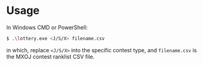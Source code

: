 # Usage

In Windows CMD or PowerShell:

```sh
$ .\lottery.exe <J/S/X> filename.csv
```

in which, replace `<J/S/X>` into the specific contest type, and `filename.csv` is the MXOJ contest ranklist CSV file.
